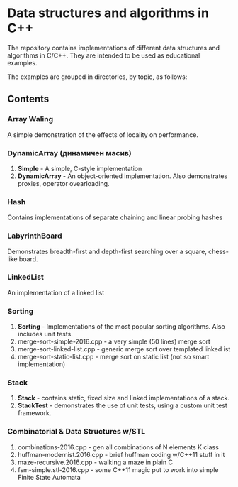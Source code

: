 ﻿Data structures and algorithms in C++
===================================

The repository contains implementations of different data structures and algorithms in C/C++. They are intended to be used as educational examples.

The examples are grouped in directories, by topic, as follows:

## Contents

### Array Waling
A simple demonstration of the effects of locality on performance.

### DynamicArray (динамичен масив)
1. **Simple** - A simple, C-style implementation
2. **DynamicArray** - An object-oriented implementation. Also demonstrates proxies, operator ovearloading.

### Hash
Contains implementations of separate chaining and linear probing hashes

### LabyrinthBoard
Demonstrates breadth-first and depth-first searching over a square, chess-like board.

### LinkedList
An implementation of a linked list

### Sorting
1. **Sorting** - Implementations of the most popular sorting algorithms. Also includes unit tests.
2. merge-sort-simple-2016.cpp - a very simple (50 lines) merge sort
3. merge-sort-linked-list.cpp - generic merge sort over templated linked ist
4. merge-sort-static-list.cpp - merge sort on static list (not so smart implementation)

### Stack
1. **Stack** - contains static, fixed size and linked implementations of a stack.
2. **StackTest** - demonstrates the use of unit tests, using a custom unit test framework.

### Combinatorial & Data Structures w/STL
1. combinations-2016.cpp - gen all combinations of N elements K class
2. huffman-modernist.2016.cpp - brief huffman coding w/C++11 stuff in it
3. maze-recursive.2016.cpp - walking a maze in plain C
4. fsm-simple.stl-2016.cpp - some C++11 magic put to work into simple Finite State Automata

